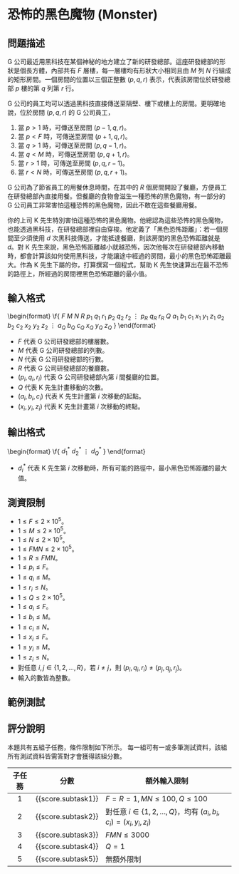 # 恐怖的黑色魔物 (Monster)

## 問題描述

G 公司最近用黑科技在某個神秘的地方建立了新的研發總部。這座研發總部的形狀是個長方體，內部共有 $F$ 層樓，每一層樓均有形狀大小相同且由 $M$ 列 $N$ 行組成的矩形房間。一個房間的位置以三個正整數 $(p, q, r)$ 表示，代表該房間位於研發總部 $p$ 樓的第 $q$ 列第 $r$ 行。

G 公司的員工均可以透過黑科技直接傳送至隔壁、樓下或樓上的房間。更明確地說，位於房間 $(p, q, r)$ 的 G 公司員工，

1. 當 $p > 1$ 時，可傳送至房間 $(p-1, q, r)$。
1. 當 $p < F$ 時，可傳送至房間 $(p+1, q, r)$。
1. 當 $q > 1$ 時，可傳送至房間 $(p, q-1, r)$。
1. 當 $q < M$ 時，可傳送至房間 $(p, q+1, r)$。
1. 當 $r > 1$ 時，可傳送至房間 $(p, q, r-1)$。
1. 當 $r < N$ 時，可傳送至房間 $(p, q, r+1)$。

G 公司為了節省員工的用餐休息時間，在其中的 $R$ 個房間開設了餐廳，方便員工在研發總部內直接用餐。但餐廳的食物會滋生一種恐怖的黑色魔物，有一部分的 G 公司員工非常害怕這種恐怖的黑色魔物，因此不敢在這些餐廳用餐。

你的上司 K 先生特別害怕這種恐怖的黑色魔物。他總認為這些恐怖的黑色魔物，也能透過黑科技，在研發總部裡自由穿梭。他定義了「黑色恐怖距離」：若一個房間至少須使用 $d$ 次黑科技傳送，才能抵達餐廳，則該房間的黑色恐怖距離就是 $d$。對 K 先生來說，黑色恐怖距離越小就越恐怖，因次他每次在研發總部內移動時，都會計算該如何使用黑科技，才能讓途中經過的房間，最小的黑色恐怖距離最大。作為 K 先生下屬的你，打算撰寫一個程式，幫助 K 先生快速算出在最不恐怖的路徑上，所經過的房間裡黑色恐怖距離的最小值。

## 輸入格式

\begin{format}
\f{
$F$ $M$ $N$
$R$
$p_1$ $q_1$ $r_1$
$p_2$ $q_2$ $r_2$
$\vdots$
$p_R$ $q_R$ $r_R$
$Q$
$a_1$ $b_1$ $c_1$ $x_1$ $y_1$ $z_1$
$a_2$ $b_2$ $c_2$ $x_2$ $y_2$ $z_2$
$\vdots$
$a_Q$ $b_Q$ $c_Q$ $x_Q$ $y_Q$ $z_Q$
}
\end{format}

* $F$ 代表 G 公司研發總部的樓層數。
* $M$ 代表 G 公司研發總部的列數。
* $N$ 代表 G 公司研發總部的行數。
* $R$ 代表 G 公司研發總部的餐廳數。
* $(p_i, q_i, r_i)$ 代表 G 公司研發總部內第 $i$ 間餐廳的位置。
* $Q$ 代表 K 先生計畫移動的次數。
* $(a_i, b_i, c_i)$ 代表 K 先生計畫第 $i$ 次移動的起點。
* $(x_i, y_i, z_i)$ 代表 K 先生計畫第 $i$ 次移動的終點。

## 輸出格式

\begin{format}
\f{
$d_1^*$
$d_2^*$
$\vdots$
$d_Q^*$
}
\end{format}

* $d_i^*$ 代表 K 先生第 $i$ 次移動時，所有可能的路徑中，最小黑色恐怖距離的最大值。

## 測資限制

* $1 \le F \le 2\times10^5$。
* $1 \le M \le 2\times10^5$。
* $1 \le N \le 2\times10^5$。
* $1 \le FMN \le 2\times10^5$。
* $1 \le R \le FMN$。
* $1 \le p_i \le F$。
* $1 \le q_i \le M$。
* $1 \le r_i \le N$。
* $1 \le Q \le 2\times10^5$。
* $1 \le a_i \le F$。
* $1 \le b_i \le M$。
* $1 \le c_i \le N$。
* $1 \le x_i \le F$。
* $1 \le y_i \le M$。
* $1 \le z_i \le N$。
* 對任意 $i, j \in \{1, 2, \ldots, R\}$，若 $i \ne j$，則 $(p_i, q_i, r_i) \ne (p_j, q_j, r_j)$。
* 輸入的數皆為整數。

## 範例測試

## 評分說明

本題共有五組子任務，條件限制如下所示。
每一組可有一或多筆測試資料，該組所有測試資料皆需答對才會獲得該組分數。

|  子任務  |  分數  | 額外輸入限制 |
| :------: | :----: | ------------ |
| 1 | {{score.subtask1}} | $F = R = 1, MN \le 100, Q \le 100$ |
| 2 | {{score.subtask2}} | 對任意 $i \in \{1, 2, \ldots, Q\}$，均有 $(a_i, b_i, c_i) = (x_i, y_i, z_i)$ |
| 3 | {{score.subtask3}} | $FMN \le 3000$ |
| 4 | {{score.subtask4}} | $Q = 1$ |
| 5 | {{score.subtask5}} | 無額外限制 |
